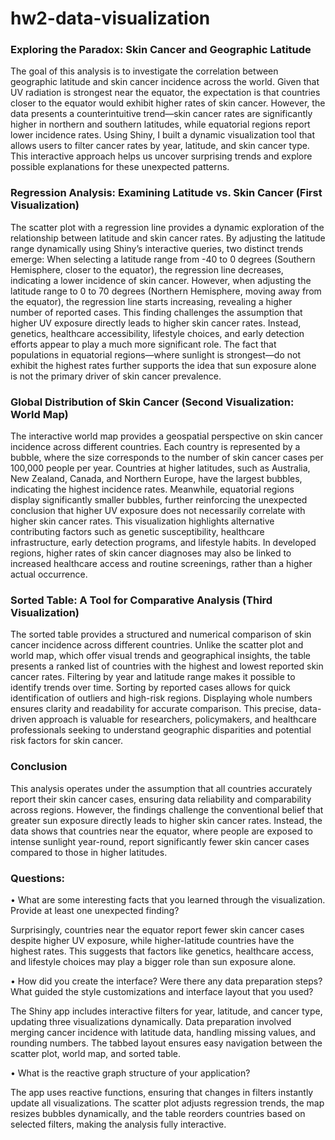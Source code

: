 # hw2-data-visualization      

### Exploring the Paradox: Skin Cancer and Geographic Latitude
 
The goal of this analysis is to investigate the correlation between geographic latitude and skin cancer incidence across the world. Given that UV radiation is strongest near the equator, the expectation is that countries closer to the equator would exhibit higher rates of skin cancer. However, the data presents a counterintuitive trend—skin cancer rates are significantly higher in northern and southern latitudes, while equatorial regions report lower incidence rates.
Using Shiny, I built a dynamic visualization tool that allows users to filter cancer rates by year, latitude, and skin cancer type. This interactive approach helps us uncover surprising trends and explore possible explanations for these unexpected patterns.

### Regression Analysis: Examining Latitude vs. Skin Cancer (First Visualization)
The scatter plot with a regression line provides a dynamic exploration of the relationship between latitude and skin cancer rates. By adjusting the latitude range dynamically using Shiny’s interactive queries, two distinct trends emerge:
When selecting a latitude range from -40 to 0 degrees (Southern Hemisphere, closer to the equator), the regression line decreases, indicating a lower incidence of skin cancer.
However, when adjusting the latitude range to 0 to 70 degrees (Northern Hemisphere, moving away from the equator), the regression line starts increasing, revealing a higher number of reported cases.
This finding challenges the assumption that higher UV exposure directly leads to higher skin cancer rates. Instead, genetics, healthcare accessibility, lifestyle choices, and early detection efforts appear to play a much more significant role. The fact that populations in equatorial regions—where sunlight is strongest—do not exhibit the highest rates further supports the idea that sun exposure alone is not the primary driver of skin cancer prevalence.

### Global Distribution of Skin Cancer (Second Visualization: World Map)
The interactive world map provides a geospatial perspective on skin cancer incidence across different countries. Each country is represented by a bubble, where the size corresponds to the number of skin cancer cases per 100,000 people per year.
Countries at higher latitudes, such as Australia, New Zealand, Canada, and Northern Europe, have the largest bubbles, indicating the highest incidence rates.
Meanwhile, equatorial regions display significantly smaller bubbles, further reinforcing the unexpected conclusion that higher UV exposure does not necessarily correlate with higher skin cancer rates.
This visualization highlights alternative contributing factors such as genetic susceptibility, healthcare infrastructure, early detection programs, and lifestyle habits. In developed regions, higher rates of skin cancer diagnoses may also be linked to increased healthcare access and routine screenings, rather than a higher actual occurrence.

### Sorted Table: A Tool for Comparative Analysis (Third Visualization)
The sorted table provides a structured and numerical comparison of skin cancer incidence across different countries. Unlike the scatter plot and world map, which offer visual trends and geographical insights, the table presents a ranked list of countries with the highest and lowest reported skin cancer rates.
Filtering by year and latitude range makes it possible to identify trends over time. Sorting by reported cases allows for quick identification of outliers and high-risk regions. Displaying whole numbers ensures clarity and readability for accurate comparison.
This precise, data-driven approach is valuable for researchers, policymakers, and healthcare professionals seeking to understand geographic disparities and potential risk factors for skin cancer.

### Conclusion
This analysis operates under the assumption that all countries accurately report their skin cancer cases, ensuring data reliability and comparability across regions. However, the findings challenge the conventional belief that greater sun exposure directly leads to higher skin cancer rates. Instead, the data shows that countries near the equator, where people are exposed to intense sunlight year-round, report significantly fewer skin cancer cases compared to those in higher latitudes.

### Questions:
•	What are some interesting facts that you learned through the visualization. Provide at least one unexpected finding?

Surprisingly, countries near the equator report fewer skin cancer cases despite higher UV exposure, while higher-latitude countries have the highest rates. This suggests that factors like genetics, healthcare access, and lifestyle choices may play a bigger role than sun exposure alone.

•	How did you create the interface? Were there any data preparation steps? What guided the style customizations and interface layout that you used?

The Shiny app includes interactive filters for year, latitude, and cancer type, updating three visualizations dynamically. Data preparation involved merging cancer incidence with latitude data, handling missing values, and rounding numbers. The tabbed layout ensures easy navigation between the scatter plot, world map, and sorted table.

•	What is the reactive graph structure of your application?

The app uses reactive functions, ensuring that changes in filters instantly update all visualizations. The scatter plot adjusts regression trends, the map resizes bubbles dynamically, and the table reorders countries based on selected filters, making the analysis fully interactive.


